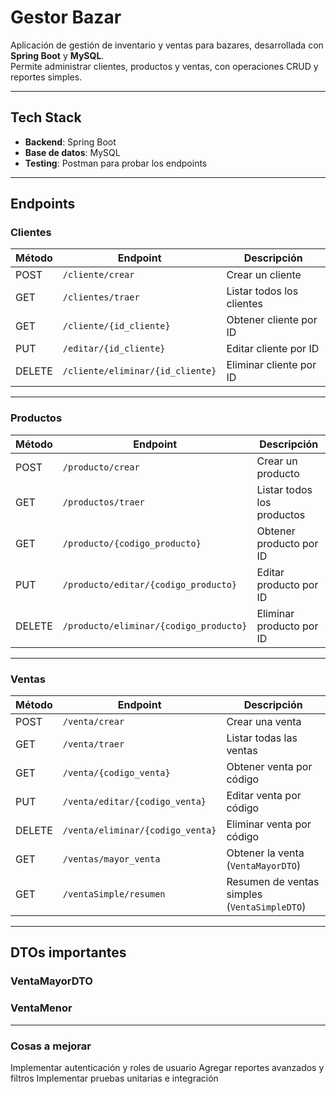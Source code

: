 # Gestor Bazar

Aplicación de gestión de inventario y ventas para bazares, desarrollada con **Spring Boot** y **MySQL**.  
Permite administrar clientes, productos y ventas, con operaciones CRUD y reportes simples.

---

## Tech Stack

- **Backend**: Spring Boot  
- **Base de datos**: MySQL  
- **Testing**: Postman para probar los endpoints

---

## Endpoints

### Clientes

| Método | Endpoint                  | Descripción                     |
|--------|---------------------------|---------------------------------|
| POST   | `/cliente/crear`          | Crear un cliente               |
| GET    | `/clientes/traer`         | Listar todos los clientes      |
| GET    | `/cliente/{id_cliente}`   | Obtener cliente por ID        |
| PUT    | `/editar/{id_cliente}`    | Editar cliente por ID         |
| DELETE | `/cliente/eliminar/{id_cliente}` | Eliminar cliente por ID |

---

### Productos

| Método | Endpoint                         | Descripción                   |
|--------|---------------------------------|-------------------------------|
| POST   | `/producto/crear`                | Crear un producto             |
| GET    | `/productos/traer`               | Listar todos los productos    |
| GET    | `/producto/{codigo_producto}`    | Obtener producto por ID       |
| PUT    | `/producto/editar/{codigo_producto}` | Editar producto por ID |
| DELETE | `/producto/eliminar/{codigo_producto}` | Eliminar producto por ID |

---

### Ventas

| Método | Endpoint                        | Descripción                       |
|--------|---------------------------------|-----------------------------------|
| POST   | `/venta/crear`                  | Crear una venta                   |
| GET    | `/venta/traer`                  | Listar todas las ventas           |
| GET    | `/venta/{codigo_venta}`         | Obtener venta por código          |
| PUT    | `/venta/editar/{codigo_venta}`  | Editar venta por código           |
| DELETE | `/venta/eliminar/{codigo_venta}` | Eliminar venta por código        |
| GET    | `/ventas/mayor_venta`           | Obtener la venta  (`VentaMayorDTO`) |
| GET    | `/ventaSimple/resumen`          | Resumen de ventas simples (`VentaSimpleDTO`) |

---

## DTOs importantes

### VentaMayorDTO
### VentaMenor

---

### Cosas a mejorar

Implementar autenticación y roles de usuario
Agregar reportes avanzados y filtros
Implementar pruebas unitarias e integración
